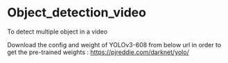 # Object_detection_video
To detect multiple object in a video

Download the config and weight of YOLOv3-608 from below url in order to get the pre-trained weights :
https://pjreddie.com/darknet/yolo/

